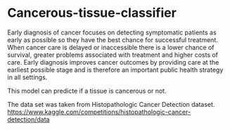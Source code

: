 # Cancerous-tissue-classifier

   Early diagnosis of cancer focuses on detecting symptomatic patients as early as possible so
they have the best chance for successful treatment. When cancer care is delayed or inaccessible there is a lower chance of survival, greater problems associated with treatment and higher costs of care. Early diagnosis improves cancer outcomes by providing care at the earliest possible stage and is therefore an important public health strategy in all settings.

This model can predicte if a tissue is cancerous or not.

The data set was taken from Histopathologic Cancer Detection dataset.
https://www.kaggle.com/competitions/histopathologic-cancer-detection/data
